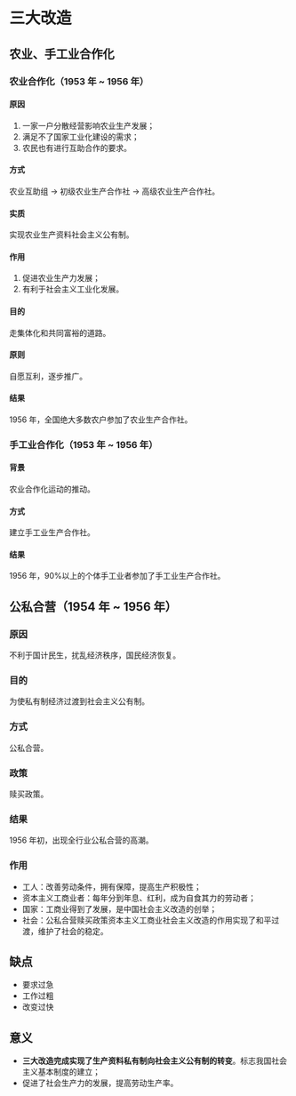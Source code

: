 # 三大改造

## 农业、手工业合作化

### 农业合作化（1953 年 ~ 1956 年）

#### 原因

1. 一家一户分散经营影响农业生产发展；
2. 满足不了国家工业化建设的需求；
3. 农民也有进行互助合作的要求。

#### 方式

农业互助组 $\to$ 初级农业生产合作社 $\to$ 高级农业生产合作社。

#### 实质

实现农业生产资料社会主义公有制。

#### 作用

1. 促进农业生产力发展；
2. 有利于社会主义工业化发展。

#### 目的

走集体化和共同富裕的道路。

#### 原则

自愿互利，逐步推广。

#### 结果

1956 年，全国绝大多数农户参加了农业生产合作社。

### 手工业合作化（1953 年 ~ 1956 年）

#### 背景

农业合作化运动的推动。

#### 方式

建立手工业生产合作社。

#### 结果

1956 年，90%以上的个体手工业者参加了手工业生产合作社。

## 公私合营（1954 年 ~ 1956 年）

### 原因

不利于国计民生，扰乱经济秩序，国民经济恢复。

### 目的

为使私有制经济过渡到社会主义公有制。

### 方式

公私合营。

### 政策

赎买政策。

### 结果

1956 年初，出现全行业公私合营的高潮。

### 作用

- 工人：改善劳动条件，拥有保障，提高生产积极性；
- 资本主义工商业者：每年分到年息、红利，成为自食其力的劳动者；
- 国家：工商业得到了发展，是中国社会主义改造的创举；
- 社会：公私合营赎买政策资本主义工商业社会主义改造的作用实现了和平过渡，维护了社会的稳定。

## 缺点

- 要求过急
- 工作过粗
- 改变过快

## 意义

- **三大改造完成实现了生产资料私有制向社会主义公有制的转变**。标志我国社会主义基本制度的建立；
- 促进了社会生产力的发展，提高劳动生产率。
